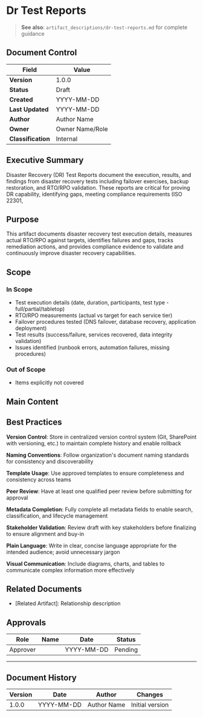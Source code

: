 # Dr Test Reports

> **See also**: `artifact_descriptions/dr-test-reports.md` for complete guidance

## Document Control

| Field | Value |
|-------|-------|
| **Version** | 1.0.0 |
| **Status** | Draft |
| **Created** | YYYY-MM-DD |
| **Last Updated** | YYYY-MM-DD |
| **Author** | Author Name |
| **Owner** | Owner Name/Role |
| **Classification** | Internal |

## Executive Summary

Disaster Recovery (DR) Test Reports document the execution, results, and findings from disaster recovery tests including failover exercises, backup restoration, and RTO/RPO validation. These reports are critical for proving DR capability, identifying gaps, meeting compliance requirements (ISO 22301,

## Purpose

This artifact documents disaster recovery test execution details, measures actual RTO/RPO against targets, identifies failures and gaps, tracks remediation actions, and provides compliance evidence to validate and continuously improve disaster recovery capabilities.

## Scope

### In Scope

- Test execution details (date, duration, participants, test type - full/partial/tabletop)
- RTO/RPO measurements (actual vs target for each service tier)
- Failover procedures tested (DNS failover, database recovery, application deployment)
- Test results (success/failure, services recovered, data integrity validation)
- Issues identified (runbook errors, automation failures, missing procedures)

### Out of Scope

- Items explicitly not covered

## Main Content

<!-- Provide detailed content specific to this artifact type -->
<!-- Refer to the artifact description for required sections -->

## Best Practices

**Version Control**: Store in centralized version control system (Git, SharePoint with versioning, etc.) to maintain complete history and enable rollback

**Naming Conventions**: Follow organization's document naming standards for consistency and discoverability

**Template Usage**: Use approved templates to ensure completeness and consistency across teams

**Peer Review**: Have at least one qualified peer review before submitting for approval

**Metadata Completion**: Fully complete all metadata fields to enable search, classification, and lifecycle management

**Stakeholder Validation**: Review draft with key stakeholders before finalizing to ensure alignment and buy-in

**Plain Language**: Write in clear, concise language appropriate for the intended audience; avoid unnecessary jargon

**Visual Communication**: Include diagrams, charts, and tables to communicate complex information more effectively

## Related Documents

- [Related Artifact]: Relationship description

## Approvals

| Role | Name | Date | Status |
|------|------|------|--------|
| Approver | | YYYY-MM-DD | Pending |

---

## Document History

| Version | Date | Author | Changes |
|---------|------|--------|---------|
| 1.0.0 | YYYY-MM-DD | Author Name | Initial version |
